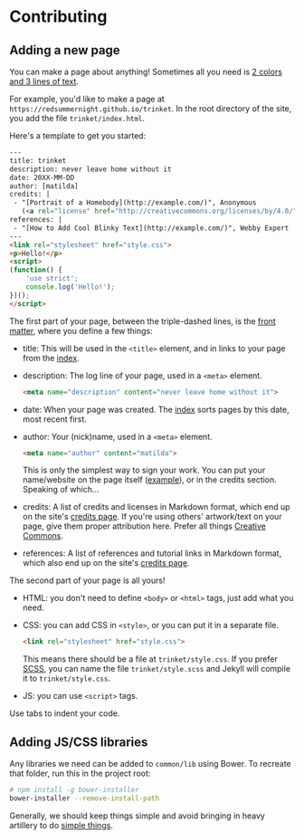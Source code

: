 # Contributing

## Adding a new page

You can make a page about anything!
Sometimes all you need is [2 colors and 3 lines of text](https://redsummernight.github.io/color/mixology/).

For example, you'd like to make a page at `https://redsummernight.github.io/trinket`.
In the root directory of the site, you add the file `trinket/index.html`.

Here's a template to get you started:

```html
---
title: trinket
description: never leave home without it
date: 20XX-MM-DD
author: [matilda]
credits: |
 - "[Portrait of a Homebody](http://example.com/)", Anonymous
   (<a rel="license" href="http://creativecommons.org/licenses/by/4.0/">CC BY 4.0</a>)
references: |
 - "[How to Add Cool Blinky Text](http://example.com/)", Webby Expert
---
<link rel="stylesheet" href="style.css">
<p>Hello!</p>
<script>
(function() {
	'use strict';
	console.log('Hello!');
})();
</script>
```

The first part of your page, between the triple-dashed lines,
is the [front matter](https://jekyllrb.com/docs/frontmatter/), where you define a few things:

- title: This will be used in the `<title>` element, and in links to your page
  from the [index](https://redsummernight.github.io/).

- description: The log line of your page, used in a `<meta>` element.

  ```html
  <meta name="description" content="never leave home without it">
  ```

- date: When your page was created. The [index](https://redsummernight.github.io/) sorts pages
  by this date, most recent first.

- author: Your (nick)name, used in a `<meta>` element.

  ```html
  <meta name="author" content="matilda">
  ```

  This is only the simplest way to sign your work. You can put your name/website
  on the page itself ([example](https://redsummernight.github.io/persona/mindful/)),
  or in the credits section. Speaking of which...

- credits: A list of credits and licenses in Markdown format, which end up on the site's
  [credits page](http://redsummernight.github.io/credits/).
  If you're using others' artwork/text on your page, give them proper attribution here.
  Prefer all things [Creative Commons](https://search.creativecommons.org/).

- references: A list of references and tutorial links in Markdown format, which also end up
  on the site's [credits page](http://redsummernight.github.io/credits/).

The second part of your page is all yours!

- HTML: you don't need to define `<body>` or `<html>` tags, just add what you need.

- CSS: you can add CSS in `<style>`, or you can put it in a separate file.

  ```html
  <link rel="stylesheet" href="style.css">
  ```
  This means there should be a file at `trinket/style.css`.
  If you prefer [SCSS](https://jekyllrb.com/docs/assets/), you can name the file
  `trinket/style.scss` and Jekyll will compile it to `trinket/style.css`.

- JS: you can use `<script>` tags.

Use tabs to indent your code.

## Adding JS/CSS libraries

Any libraries we need can be added to `common/lib` using Bower.
To recreate that folder, run this in the project root:

```sh
# npm install -g bower-installer
bower-installer --remove-install-path
```

Generally, we should keep things simple and avoid bringing in heavy artillery
to do [simple things](http://youmightnotneedjquery.com/).
